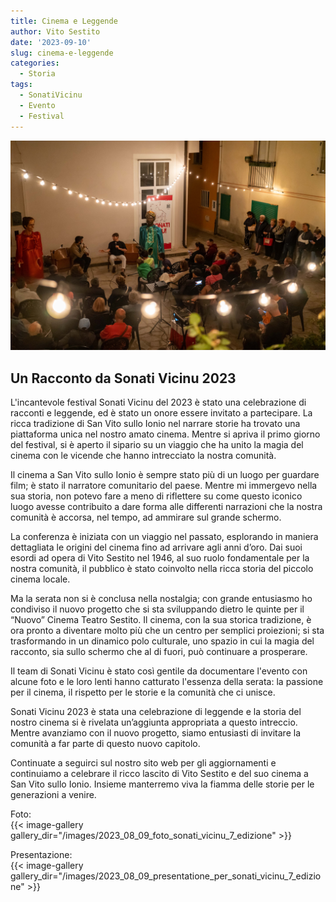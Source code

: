 ```yaml
---
title: Cinema e Leggende
author: Vito Sestito
date: '2023-09-10'
slug: cinema-e-leggende
categories:
  - Storia
tags:
  - SonatiVicinu
  - Evento
  - Festival
---
```

![](images/03_sonati_vicinu_2023.JPG)

## Un Racconto da Sonati Vicinu 2023

L'incantevole festival Sonati Vicinu del 2023 è stato una celebrazione di racconti e leggende, ed è stato un onore essere invitato a partecipare. La ricca tradizione di San Vito sullo Ionio nel narrare storie ha trovato una piattaforma unica nel nostro amato cinema. Mentre si apriva il primo giorno del festival, si è aperto il sipario su un viaggio che ha unito la magia del cinema con le vicende che hanno intrecciato la nostra comunità.

Il cinema a San Vito sullo Ionio è sempre stato più di un luogo per guardare film; è stato il narratore comunitario del paese. Mentre mi immergevo nella sua storia, non potevo fare a meno di riflettere su come questo iconico luogo avesse contribuito a dare forma alle differenti narrazioni che la nostra comunità è accorsa, nel tempo, ad ammirare sul grande schermo.

La conferenza è iniziata con un viaggio nel passato, esplorando in maniera dettagliata le origini del cinema fino ad arrivare agli anni d’oro. Dai suoi esordi ad opera di Vito Sestito nel 1946, al suo ruolo fondamentale per la nostra comunità, il pubblico è stato coinvolto nella ricca storia del piccolo cinema locale.

Ma la serata non si è conclusa nella nostalgia; con grande entusiasmo ho condiviso il nuovo progetto che si sta sviluppando dietro le quinte per il “Nuovo” Cinema Teatro Sestito. Il cinema, con la sua storica tradizione, è ora pronto a diventare molto più che un centro per semplici proiezioni; si sta trasformando in un dinamico polo culturale, uno spazio in cui la magia del racconto, sia sullo schermo che al di fuori, può continuare a prosperare.

Il team di Sonati Vicinu è stato così gentile da documentare l'evento con alcune foto e le loro lenti hanno catturato l'essenza della serata: la passione per il cinema, il rispetto per le storie e la comunità che ci unisce.

Sonati Vicinu 2023 è stata una celebrazione di leggende e la storia del nostro cinema si è rivelata un’aggiunta appropriata a questo intreccio. Mentre avanziamo con il nuovo progetto, siamo entusiasti di invitare la comunità a far parte di questo nuovo capitolo.

Continuate a seguirci sul nostro sito web per gli aggiornamenti e continuiamo a celebrare il ricco lascito di Vito Sestito e del suo cinema a San Vito sullo Ionio. Insieme manterremo viva la fiamma delle storie per le generazioni a venire.

Foto:  
{{< image-gallery gallery_dir="/images/2023_08_09_foto_sonati_vicinu_7_edizione" >}}

Presentazione:  
{{< image-gallery gallery_dir="/images/2023_08_09_presentatione_per_sonati_vicinu_7_edizione" >}}